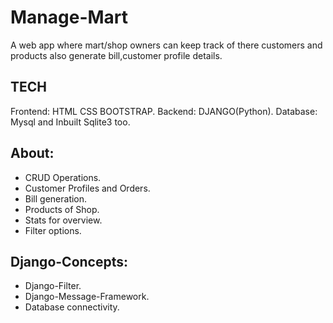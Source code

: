 # Manage-Mart

A web app where mart/shop owners can keep track of there customers and products also generate bill,customer profile details.


## TECH
Frontend: HTML CSS BOOTSTRAP.
Backend: DJANGO(Python).
Database: Mysql and Inbuilt Sqlite3 too.


## About:
- CRUD Operations.
- Customer Profiles and Orders.
- Bill generation.
- Products of Shop.
- Stats for overview.
- Filter options.



## Django-Concepts:

- Django-Filter.
- Django-Message-Framework.
- Database connectivity.
 
